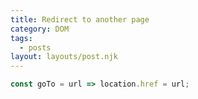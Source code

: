 ```yaml
---
title: Redirect to another page
category: DOM
tags:
  - posts
layout: layouts/post.njk
---
```


```js
const goTo = url => location.href = url;
```